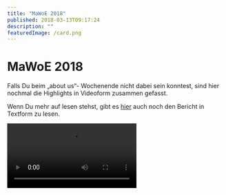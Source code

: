 ```yaml
---
title: "MaWoE 2018"
published: 2018-03-13T09:17:24
description: ""
featuredImage: /card.png
---
```


# MaWoE 2018

Falls Du beim &#8222;about us&#8220;- Wochenende nicht dabei sein konntest, sind hier nochmal die Highlights in Videoform zusammen gefasst.

Wenn Du mehr auf lesen stehst, gibt es <a href="/about-us-alles-neu/">hier</a> auch noch den Bericht in Textform zu lesen.



<video preload="metadata" controls="controls"><source type="video/mp4" src="/old/03-18-MaWoE_1.mp4"><a href="/old/03-18-MaWoE_1.mp4">https://www.ec-nordbund.de/wp-content/uploads/03-18-MaWoE_1.mp4</a></video>